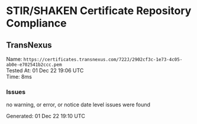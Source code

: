 # STIR/SHAKEN Certificate Repository Compliance

## TransNexus

Name: `https://certificates.transnexus.com/722J/2902cf3c-1e73-4c05-ab0e-e702541b2ccc.pem`\
Tested At: 01 Dec 22 19:06 UTC\
Time: 8ms

### Issues

no warning, or error, or notice date level issues were found

Generated: 01 Dec 22 19:10 UTC
